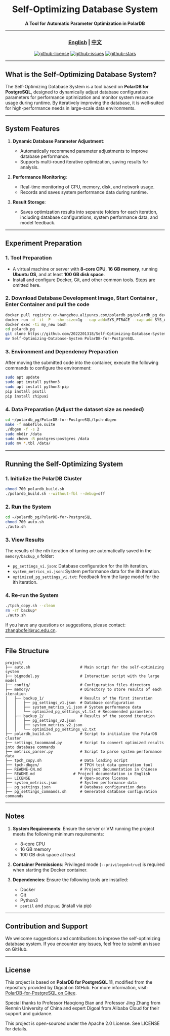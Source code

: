
<div align="center">

# Self-Optimizing Database System

**A Tool for Automatic Parameter Optimization in PolarDB**

---

### [English](README.md) | [中文](README-CN.md)

[![github-license](https://img.shields.io/github/license/2022201318/Self-Optimizing-Database-System?style=for-the-badge&logo=github)](LICENSE)
[![github-issues](https://img.shields.io/github/issues/2022201318/Self-Optimizing-Database-System?style=for-the-badge&logo=github)](https://github.com/2022201318/Self-Optimizing-Database-System/issues)
[![github-stars](https://img.shields.io/github/stars/2022201318/Self-Optimizing-Database-System?style=for-the-badge&logo=github)](https://github.com/p2022201318/Self-Optimizing-Database-System/stargazers)

</div>

---

## What is the Self-Optimizing Database System?

The Self-Optimizing Database System is a tool based on **PolarDB for PostgreSQL**, designed to dynamically adjust database configuration parameters for performance optimization and monitor system resource usage during runtime. By iteratively improving the database, it is well-suited for high-performance needs in large-scale data environments.

---

## System Features

1. **Dynamic Database Parameter Adjustment**:
   - Automatically recommend parameter adjustments to improve database performance.
   - Supports multi-round iterative optimization, saving results for analysis.

2. **Performance Monitoring**:
   - Real-time monitoring of CPU, memory, disk, and network usage.
   - Records and saves system performance data during runtime.

3. **Result Storage**:
   - Saves optimization results into separate folders for each iteration, including database configurations, system performance data, and model feedback.

---

## Experiment Preparation

### 1. Tool Preparation

- A virtual machine or server with **8-core CPU**, **16 GB memory**, running **Ubuntu OS**, and at least **100 GB disk space**.
- Install and configure Docker, Git, and other common tools. Steps are omitted here.

### 2. Download Database Development Image, Start Container , Enter Container and pull the code

```bash
docker pull registry.cn-hangzhou.aliyuncs.com/polardb_pg/polardb_pg_devel:ubuntu20.04
docker run -d -it -P --shm-size=1g --cap-add=SYS_PTRACE --cap-add SYS_ADMIN --privileged=true --name my_new registry.cn-hangzhou.aliyuncs.com/polardb_pg/polardb_pg_devel:ubuntu20.04 bash
docker exec -ti my_new bash
cd polardb_pg
git clone https://github.com/2022201318/Self-Optimizing-Database-System
mv Self-Optimizing-Database-System PolarDB-for-PostgreSQL
```

### 3. Environment and Dependency Preparation

After moving the submitted code into the container, execute the following commands to configure the environment:

```bash
sudo apt update
sudo apt install python3
sudo apt install python3-pip
pip install psutil
pip install zhipuai
```

### 4. Data Preparation (Adjust the dataset size as needed)

```bash
cd ~/polardb_pg/PolarDB-for-PostgreSQL/tpch-dbgen
make -f makefile.suite
./dbgen -f -s 2
sudo mkdir /data
sudo chown -R postgres:postgres /data
sudo mv *.tbl /data/
```

---

## Running the Self-Optimizing System

### 1. Initialize the PolarDB Cluster

```bash
chmod 700 polardb_build.sh
./polardb_build.sh --without-fbl --debug=off
```

### 2. Run the System

```bash
cd ~/polardb_pg/PolarDB-for-PostgreSQL
chmod 700 auto.sh
./auto.sh
```

### 3. View Results

The results of the nth iteration of tuning are automatically saved in the `memory/backup_n` folder:

- `pg_settings_vi.json`: Database configuration for the ith iteration.
- `system_metrics_vi.json`: System performance data for the ith iteration.
- `optimized_pg_settings_vi.txt`: Feedback from the large model for the ith iteration.

### 4. Re-run the System

```bash
./tpch_copy.sh --clean
rm -rf backup*
./auto.sh
```

If you have any questions or suggestions, please contact: zhangbofei@ruc.edu.cn.

---

## File Structure

```plaintext
project/
├── auto.sh                      # Main script for the self-optimizing system
├── bigmodel.py                  # Interaction script with the large model
├── config/                      # Configuration files directory
├── memory/                      # Directory to store results of each iteration
│   ├── backup_1/                # Results of the first iteration
│   │   ├── pg_settings_v1.json  # Database configuration
│   │   ├── system_metrics_v1.json # System performance data
│   │   └── optimized_pg_settings_v1.txt # Recommended parameters
│   ├── backup_2/                # Results of the second iteration
│   │   ├── pg_settings_v2.json
│   │   ├── system_metrics_v2.json
│   │   └── optimized_pg_settings_v2.txt
├── polardb_build.sh             # Script to initialize the PolarDB cluster
├── settings_tocommand.py        # Script to convert optimized results into database commands
├── metrics_parser.py            # Script to parse system performance data
├── tpch_copy.sh                 # Data loading script
├── tpch-dbgen/                  # TPCH test data generation tool
├── README-CN.md                 # Project documentation in Chinese
├── README.md                 # Project documentation in English
├── LICENSE                      # Open-source license
├── system_metrics.json          # System performance data
├── pg_settings.json             # Database configuration data
├── pg_settings_commands.sh      # Generated database configuration commands
```

---

## Notes

1. **System Requirements**: Ensure the server or VM running the project meets the following minimum requirements:
   - 8-core CPU
   - 16 GB memory
   - 100 GB disk space at least

2. **Container Permissions**: Privileged mode (`--privileged=true`) is required when starting the Docker container.

3. **Dependencies**: Ensure the following tools are installed:
   - Docker
   - Git
   - Python3
   - `psutil` and `zhipuai` (install via pip)

---

## Contribution and Support

We welcome suggestions and contributions to improve the self-optimizing database system. If you encounter any issues, feel free to submit an issue on GitHub.

---

## License

This project is based on **PolarDB for PostgreSQL 11**, modified from the repository provided by Digoal on GitHub. For more information, visit:  
[PolarDB-for-PostgreSQL on Gitee](https://gitee.com/digoal/PolarDB-for-PostgreSQL).

Special thanks to Professor Haoqiong Bian and Professor Jing Zhang from Renmin University of China and expert Digoal from Alibaba Cloud for their support and guidance.

This project is open-sourced under the Apache 2.0 License. See LICENSE for details.

